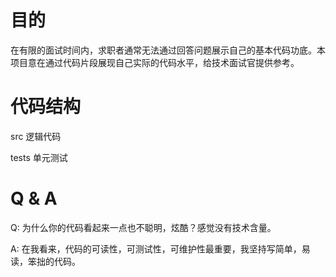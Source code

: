 # 目的

在有限的面试时间内，求职者通常无法通过回答问题展示自己的基本代码功底。本项目意在通过代码片段展现自己实际的代码水平，给技术面试官提供参考。

# 代码结构

src 逻辑代码

tests  单元测试

# Q & A

Q: 为什么你的代码看起来一点也不聪明，炫酷？感觉没有技术含量。

A: 在我看来，代码的可读性，可测试性，可维护性最重要，我坚持写简单，易读，笨拙的代码。